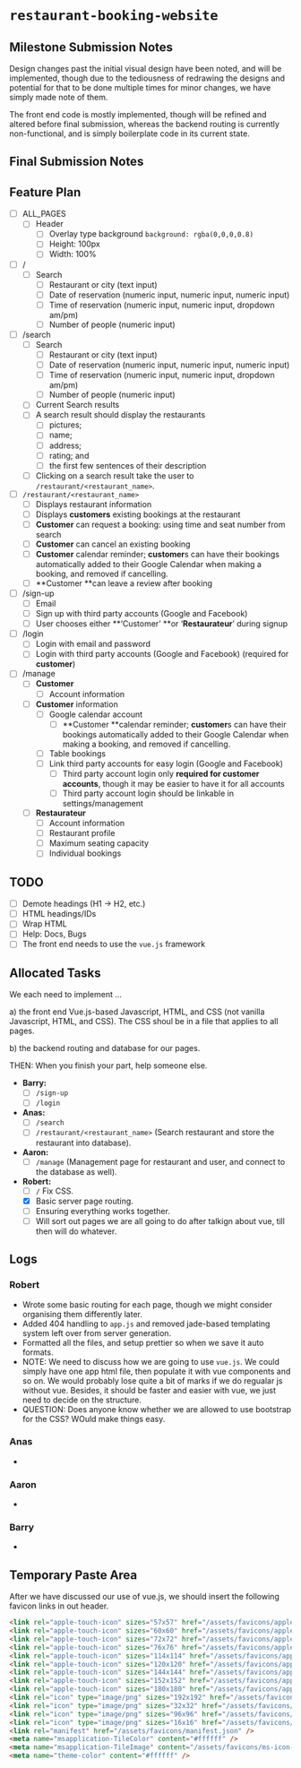 # `restaurant-booking-website`

## Milestone Submission Notes

Design changes past the initial visual design have been noted, and will be implemented, though due to the tediousness of redrawing the designs and potential for that to be done multiple times for minor changes, we have simply made note of them.

The front end code is mostly implemented, though will be refined and altered before final submission, whereas the backend routing is currently non-functional, and is simply boilerplate code in its current state.

## Final Submission Notes

## Feature Plan

-   [ ] ALL_PAGES
    -   [ ] Header
        -   [ ] Overlay type background `background: rgba(0,0,0,0.8)`
        -   [ ] Height: 100px
        -   [ ] Width: 100%
-   [ ] /
    -   [ ] Search
        -   [ ] Restaurant or city (text input)
        -   [ ] Date of reservation (numeric input, numeric input, numeric input)
        -   [ ] Time of reservation (numeric input, numeric input, dropdown am/pm)
        -   [ ] Number of people (numeric input)
-   [ ] /search
    -   [ ] Search
        -   [ ] Restaurant or city (text input)
        -   [ ] Date of reservation (numeric input, numeric input, numeric input)
        -   [ ] Time of reservation (numeric input, numeric input, dropdown am/pm)
        -   [ ] Number of people (numeric input)
    -   [ ] Current Search results
    -   [ ] A search result should display the restaurants
        -   [ ] pictures;
        -   [ ] name;
        -   [ ] address;
        -   [ ] rating; and
        -   [ ] the first few sentences of their description
    -   [ ] Clicking on a search result take the user to `/restaurant/<restaurant_name>`.
-   [ ] `/restaurant/<restaurant_name>`
    -   [ ] Displays restaurant information
    -   [ ] Displays **customers** existing bookings at the restaurant
    -   [ ] **Customer** can request a booking: using time and seat number from search
    -   [ ] **Customer** can cancel an existing booking
    -   [ ] **Customer** calendar reminder; **customer**s can have their bookings automatically added to their Google Calendar when making a booking, and removed if cancelling.
    -   [ ] **Customer **can leave a review after booking
-   [ ] /sign-up
    -   [ ] Email
    -   [ ] Sign up with third party accounts (Google and Facebook)
    -   [ ] User chooses either **‘Customer’ **or ‘**Restaurateur**’ during signup
-   [ ] /login
    -   [ ] Login with email and password
    -   [ ] Login with third party accounts (Google and Facebook) (required for **customer**)
-   [ ] /manage
    -   [ ] **Customer**
        -   [ ] Account information
    -   [ ] **Customer** information
        -   [ ] Google calendar account
            -   [ ] **Customer **calendar reminder; **customer**s can have their bookings automatically added to their Google Calendar when making a booking, and removed if cancelling.
        -   [ ] Table bookings
        -   [ ] Link third party accounts for easy login (Google and Facebook)
            -   [ ] Third party account login only **required for customer accounts**, though it may be easier to have it for all accounts
            -   [ ] Third party account login should be linkable in settings/management
    -   [ ] **Restaurateur**
        -   [ ] Account information
        -   [ ] Restaurant profile
        -   [ ] Maximum seating capacity
        -   [ ] Individual bookings

## TODO

-   [ ] Demote headings (H1 → H2, etc.)
-   [ ] HTML headings/IDs
-   [ ] Wrap HTML
-   [ ] Help: Docs, Bugs
-   [ ] The front end needs to use the `vue.js` framework

## Allocated Tasks

We each need to implement ...

a) the front end Vue.js-based Javascript, HTML, and CSS (not vanilla Javascript, HTML, and CSS). The CSS shoul be in a file that applies to all pages.

b) the backend routing and database for our pages.

THEN: When you finish your part, help someone else.

-   **Barry:**
    -   [ ] `/sign-up`
    -   [ ] `/login`
-   **Anas:**
    -   [ ] `/search`
    -   [ ] `/restaurant/<restaurant_name>` (Search restaurant and store the restaurant into database).
-   **Aaron:**
    -   [ ] `/manage` (Management page for restaurant and user, and connect to the database as well).
-   **Robert:**
    -   [ ] `/` Fix CSS.
    -   [x] Basic server page routing.
    -   [ ] Ensuring everything works together.
    -   [ ] Will sort out pages we are all going to do after talkign about vue, till then will do whatever.

## Logs

### Robert

-   Wrote some basic routing for each page, though we might consider organising them differently later.
-   Added 404 handling to `app.js` and removed jade-based templating system left over from server generation.
-   Formatted all the files, and setup prettier so when we save it auto formats.
-   NOTE: We need to discuss how we are going to use `vue.js`. We could simply have one app html file, then populate it with vue components and so on. We would probably lose quite a bit of marks if we do regualar js without vue. Besides, it should be faster and easier with vue, we just need to decide on the structure.
-   QUESTION: Does anyone know whether we are allowed to use bootstrap for the CSS? WOuld make things easy.

### Anas

-

### Aaron

-

### Barry

-

## **Temporary Paste Area**

After we have discussed our use of vue.js, we should insert the following favicon links in out header.

```html
<link rel="apple-touch-icon" sizes="57x57" href="/assets/favicons/apple-icon-57x57.png" />
<link rel="apple-touch-icon" sizes="60x60" href="/assets/favicons/apple-icon-60x60.png" />
<link rel="apple-touch-icon" sizes="72x72" href="/assets/favicons/apple-icon-72x72.png" />
<link rel="apple-touch-icon" sizes="76x76" href="/assets/favicons/apple-icon-76x76.png" />
<link rel="apple-touch-icon" sizes="114x114" href="/assets/favicons/apple-icon-114x114.png" />
<link rel="apple-touch-icon" sizes="120x120" href="/assets/favicons/apple-icon-120x120.png" />
<link rel="apple-touch-icon" sizes="144x144" href="/assets/favicons/apple-icon-144x144.png" />
<link rel="apple-touch-icon" sizes="152x152" href="/assets/favicons/apple-icon-152x152.png" />
<link rel="apple-touch-icon" sizes="180x180" href="/assets/favicons/apple-icon-180x180.png" />
<link rel="icon" type="image/png" sizes="192x192" href="/assets/favicons/android-icon-192x192.png" />
<link rel="icon" type="image/png" sizes="32x32" href="/assets/favicons/favicon-32x32.png" />
<link rel="icon" type="image/png" sizes="96x96" href="/assets/favicons/favicon-96x96.png" />
<link rel="icon" type="image/png" sizes="16x16" href="/assets/favicons/favicon-16x16.png" />
<link rel="manifest" href="/assets/favicons/manifest.json" />
<meta name="msapplication-TileColor" content="#ffffff" />
<meta name="msapplication-TileImage" content="/assets/favicons/ms-icon-144x144.png" />
<meta name="theme-color" content="#ffffff" />
```
